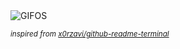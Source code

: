 <div align="justify">
<picture>
    <source media="(prefers-color-scheme: dark)" srcset="https://i.ibb.co/Dfk87NwV/output-gif.gif">
    <source media="(prefers-color-scheme: light)" srcset="https://i.ibb.co/Dfk87NwV/output-gif.gif">
    <img alt="GIFOS" src="https://i.ibb.co/Dfk87NwV/output-gif.gif">
</picture>

<sub><i>inspired from [x0rzavi/github-readme-terminal](https://github.com/x0rzavi/github-readme-terminal)</i></sub>

</div>

<!-- Image deletion URL: https://ibb.co/fdtnCbr1/e70f9652d791c21dca58f02ce5409449 -->